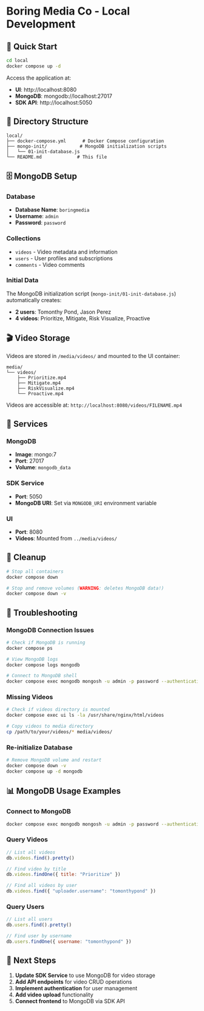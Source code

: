 # Boring Media Co - Local Development

## 🚀 Quick Start

```bash
cd local
docker compose up -d
```

Access the application at:
- **UI**: http://localhost:8080
- **MongoDB**: mongodb://localhost:27017
- **SDK API**: http://localhost:5050

## 📁 Directory Structure

```
local/
├── docker-compose.yml      # Docker Compose configuration
├── mongo-init/            # MongoDB initialization scripts
│   └── 01-init-database.js
└── README.md             # This file
```

## 🗄️ MongoDB Setup

### Database
- **Database Name**: `boringmedia`
- **Username**: `admin`
- **Password**: `password`

### Collections
- `videos` - Video metadata and information
- `users` - User profiles and subscriptions
- `comments` - Video comments

### Initial Data
The MongoDB initialization script (`mongo-init/01-init-database.js`) automatically creates:
- **2 users**: Tomonthy Pond, Jason Perez
- **4 videos**: Prioritize, Mitigate, Risk Visualize, Proactive

## 🎬 Video Storage

Videos are stored in `/media/videos/` and mounted to the UI container:

```
media/
└── videos/
    ├── Prioritize.mp4
    ├── Mitigate.mp4
    ├── RiskVisualize.mp4
    └── Proactive.mp4
```

Videos are accessible at: `http://localhost:8080/videos/FILENAME.mp4`

## 🔧 Services

### MongoDB
- **Image**: mongo:7
- **Port**: 27017
- **Volume**: `mongodb_data`

### SDK Service
- **Port**: 5050
- **MongoDB URI**: Set via `MONGODB_URI` environment variable

### UI
- **Port**: 8080
- **Videos**: Mounted from `../media/videos/`

## 🧹 Cleanup

```bash
# Stop all containers
docker compose down

# Stop and remove volumes (WARNING: deletes MongoDB data!)
docker compose down -v
```

## 🐛 Troubleshooting

### MongoDB Connection Issues
```bash
# Check if MongoDB is running
docker compose ps

# View MongoDB logs
docker compose logs mongodb

# Connect to MongoDB shell
docker compose exec mongodb mongosh -u admin -p password --authenticationDatabase admin
```

### Missing Videos
```bash
# Check if videos directory is mounted
docker compose exec ui ls -la /usr/share/nginx/html/videos

# Copy videos to media directory
cp /path/to/your/videos/* media/videos/
```

### Re-initialize Database
```bash
# Remove MongoDB volume and restart
docker compose down -v
docker compose up -d mongodb
```

## 📊 MongoDB Usage Examples

### Connect to MongoDB
```bash
docker compose exec mongodb mongosh -u admin -p password --authenticationDatabase admin
```

### Query Videos
```javascript
// List all videos
db.videos.find().pretty()

// Find video by title
db.videos.findOne({ title: "Prioritize" })

// Find all videos by user
db.videos.find({ "uploader.username": "tomonthypond" })
```

### Query Users
```javascript
// List all users
db.users.find().pretty()

// Find user by username
db.users.findOne({ username: "tomonthypond" })
```

## 🎯 Next Steps

1. **Update SDK Service** to use MongoDB for video storage
2. **Add API endpoints** for video CRUD operations
3. **Implement authentication** for user management
4. **Add video upload** functionality
5. **Connect frontend** to MongoDB via SDK API

